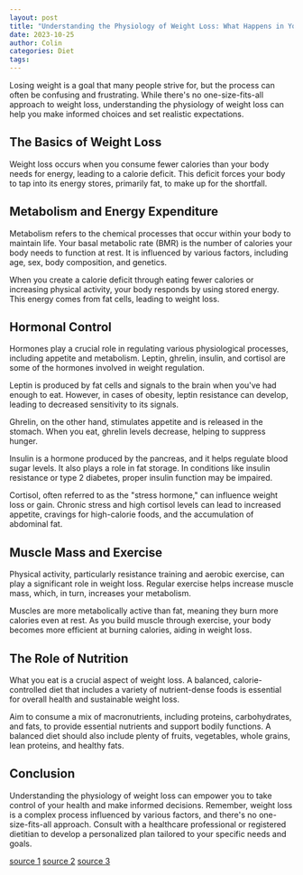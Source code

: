```yaml
---
layout: post
title: "Understanding the Physiology of Weight Loss: What Happens in Your Body?"
date: 2023-10-25
author: Colin
categories: Diet
tags: 
---
```


Losing weight is a goal that many people strive for, but the process can often be confusing and frustrating. While there's no one-size-fits-all approach to weight loss, understanding the physiology of weight loss can help you make informed choices and set realistic expectations.

## The Basics of Weight Loss

Weight loss occurs when you consume fewer calories than your body needs for energy, leading to a calorie deficit. This deficit forces your body to tap into its energy stores, primarily fat, to make up for the shortfall.

## Metabolism and Energy Expenditure

Metabolism refers to the chemical processes that occur within your body to maintain life. Your basal metabolic rate (BMR) is the number of calories your body needs to function at rest. It is influenced by various factors, including age, sex, body composition, and genetics. 

When you create a calorie deficit through eating fewer calories or increasing physical activity, your body responds by using stored energy. This energy comes from fat cells, leading to weight loss.

## Hormonal Control

Hormones play a crucial role in regulating various physiological processes, including appetite and metabolism. Leptin, ghrelin, insulin, and cortisol are some of the hormones involved in weight regulation.

Leptin is produced by fat cells and signals to the brain when you've had enough to eat. However, in cases of obesity, leptin resistance can develop, leading to decreased sensitivity to its signals.

Ghrelin, on the other hand, stimulates appetite and is released in the stomach. When you eat, ghrelin levels decrease, helping to suppress hunger.

Insulin is a hormone produced by the pancreas, and it helps regulate blood sugar levels. It also plays a role in fat storage. In conditions like insulin resistance or type 2 diabetes, proper insulin function may be impaired.

Cortisol, often referred to as the "stress hormone," can influence weight loss or gain. Chronic stress and high cortisol levels can lead to increased appetite, cravings for high-calorie foods, and the accumulation of abdominal fat.

## Muscle Mass and Exercise

Physical activity, particularly resistance training and aerobic exercise, can play a significant role in weight loss. Regular exercise helps increase muscle mass, which, in turn, increases your metabolism.

Muscles are more metabolically active than fat, meaning they burn more calories even at rest. As you build muscle through exercise, your body becomes more efficient at burning calories, aiding in weight loss.

## The Role of Nutrition

What you eat is a crucial aspect of weight loss. A balanced, calorie-controlled diet that includes a variety of nutrient-dense foods is essential for overall health and sustainable weight loss.

Aim to consume a mix of macronutrients, including proteins, carbohydrates, and fats, to provide essential nutrients and support bodily functions. A balanced diet should also include plenty of fruits, vegetables, whole grains, lean proteins, and healthy fats.

## Conclusion

Understanding the physiology of weight loss can empower you to take control of your health and make informed decisions. Remember, weight loss is a complex process influenced by various factors, and there's no one-size-fits-all approach. Consult with a healthcare professional or registered dietitian to develop a personalized plan tailored to your specific needs and goals.

[source 1](https://www.ncbi.nlm.nih.gov/pmc/articles/PMC3943438/)
[source 2](https://www.ncbi.nlm.nih.gov/pmc/articles/PMC5291582/)
[source 3](https://pubmed.ncbi.nlm.nih.gov/19145782/)